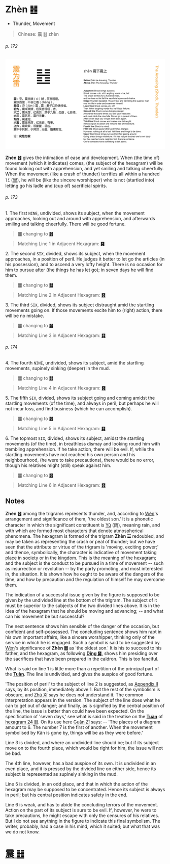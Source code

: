 # Zhèn ䷲

* Thunder, Movement

> Chinese: 震 ䷲ zhèn

###### p. 172

![Zhen](shapes/51.jpg)

**Zhèn ䷲** gives the intimation of ease and development. When (the time of) movement (which it indicates) comes, (the subject of the hexagram) will be found looking out with apprehension, and yet smiling and talking cheerfully. When the movement (like a crash of thunder) terrifies all within a hundred `lǐ` ([里](https://ctext.org/dictionary.pl?if=en&char=里)), he will be (like the sincere worshipper) who is not (startled into) letting go his ladle and (cup of) sacrificial spirits.

###### p. 173

1.<a name="51.1"></a> The first `NINE`, undivided, shows its subject, when the movement approaches, looking out and around with apprehension, and afterwards smiling and talking cheerfully. There will be good fortune.

> **䷲** changing to [**䷏**](e8b1abyu.md#16.1)

> Matching Line 1 in Adjacent Hexagram: [**䷳**](e889aegen.md#52.1)

2.<a name="51.2"></a> The second `SIX`, divided, shows its subject, when the movement approaches, in a position of peril. He judges it better to let go the articles (in his possession), and to ascend a very lofty height. There is no occasion for him to pursue after (the things he has let go); in seven days he will find them.

> **䷲** changing to [**䷵**](e5bd92e5a6b9guimei.md#54.2)

> Matching Line 2 in Adjacent Hexagram: [**䷳**](e889aegen.md#52.2)

3.<a name="51.3"></a> The third `SIX`, divided, shows its subject distraught amid the startling movements going on. If those movements excite him to (right) action, there will be no mistake.

> **䷲** changing to [**䷶**](e4b8b0feng.md#55.3)

> Matching Line 3 in Adjacent Hexagram: [**䷳**](e889aegen.md#52.3)

###### p. 174

4.<a name="51.4"></a> The fourth `NINE`, undivided, shows its subject, amid the startling movements, supinely sinking (deeper) in the mud.

> **䷲** changing to [**䷗**](e5a48dfu.md#24.4)

> Matching Line 4 in Adjacent Hexagram: [**䷳**](e889aegen.md#52.4)

5.<a name="51.5"></a> The fifth `SIX`, divided, shows its subject going and coming amidst the startling movements (of the time), and always in peril; but perhaps he will not incur loss, and find business (which he can accomplish).

> **䷲** changing to [**䷐**](e99a8fsui.md#17.5)

> Matching Line 5 in Adjacent Hexagram: [**䷳**](e889aegen.md#52.5)

6.<a name="51.6"></a> The topmost `SIX`, divided, shows its subject, amidst the startling movements (of the time), in breathless dismay and looking round him with trembling apprehension. If he take action, there will be evil. If, while the startling movements have not reached his own person and his neighbourhood, (he were to take precautions), there would be no error, though his relatives might (still) speak against him.

> **䷲** changing to [**䷔**](e599ace59791shike.md#21.6)

> Matching Line 6 in Adjacent Hexagram: [**䷳**](e889aegen.md#52.6)

## Notes

**Zhèn ䷲** among the trigrams represents thunder, and, according to [Wén](https://en.wikipedia.org/wiki/King_Wen_of_Zhou)'s arrangement and significance of them, 'the oldest son.' It is a phonetic character in which the significant constituent is [Yǔ](https://en.wikipedia.org/wiki/Rain) (雨), meaning rain, and with which are formed most characters that denote atmospherical phenomena. The hexagram is formed of the trigram **Zhèn ☳** redoubled, and may be taken as representing the crash or peal of thunder; but we have seen that the attribute or virtue of the trigram is 'moving, exciting power;' and thence, symbolically, the character is indicative of movement taking place in society or in the kingdom. This is the meaning of the hexagram; and the subject is the conduct to be pursued in a time of movement -- such as insurrection or revolution -- by the party promoting, and most interested in, the situation. It is shown how he ought to be aware of the dangers of the time, and how by precaution and the regulation of himself he may overcome them.

The indication of a successful issue given by the figure is supposed to be given by the undivided line at the bottom of the trigram. The subject of it must be superior to the subjects of the two divided lines above. It is in the idea of the hexagram that he should be moving and advancing; -- and what can his movement be but successful?

The next sentence shows him sensible of the danger of the occasion, but confident and self-possessed. The concluding sentence shows him rapt in his own important affairs, like a sincere worshipper, thinking only of the service in which he is engaged. Such a symbol is said to be suggested by [Wén](https://en.wikipedia.org/wiki/King_Wen_of_Zhou)'s significance of **Zhèn ䷲** as 'the oldest son.' It is his to succeed to his father, and the hexagram, as following [**Dǐng ䷱**](e9bc8eding.md), shows him presiding over the sacrifices that have been prepared in the caldron. This is too fanciful.

What is said on line 1 is little more than a repetition of the principal part of the [**Tuàn**](https://en.wikipedia.org/wiki/Ten_Wings). The line is undivided, and gives the auspice of good fortune.

'The position of peril' to the subject of line 2 is suggested, as [Appendix II](appendix02s1.md) says, by its position, immediately above 1. But the rest of the symbolism is obscure, and [Zhū Xī](https://en.wikipedia.org/wiki/Zhu_Xi) says he does not understand it. The common interpretation appears in the version. The subject of the line does what he can to get out of danger; and finally, as is signified by the central position of the line, the issue is better than could have been expected. On the specification of 'seven days,' see what is said in the treatise on the [**Tuàn**](https://en.wikipedia.org/wiki/Ten_Wings) of [hexagram 24 ䷗](e5a48dfu.md). On its use here [Guǎn Zǐ](https://en.wikipedia.org/wiki/Guanzi_(text)) says: -- 'The places of a diagram amount to 6. The number 7 is the first of another. When the movement symbolised by Kăn is gone by, things will be as they were before.'

Line 3 is divided, and where an undivided line should be; but if its subject move on to the fourth place, which would be right for him, the issue will not be bad.

The 4th line, however, has a bad auspice of its own. It is undivided in an even place, and it is pressed by the divided line on either side, hence its subject is represented as supinely sinking in the mud.

Line 5 is divided, in an odd place, and that in which the action of the hexagram may be supposed to be concentrated. Hence its subject is always in peril; but his central position indicates safety in the end.

Line 6 is weak, and has to abide the concluding terrors of the movement. Action on the part of its subject is sure to be evil. If, however, he were to take precautions, he might escape with only the censures of his relatives. But I do not see anything in the figure to indicate this final symbolism. The writer, probably, had a case in his mind, which it suited; but what that was we do not know.

# [震 ䷲](e99c87zhen_cn.md)
